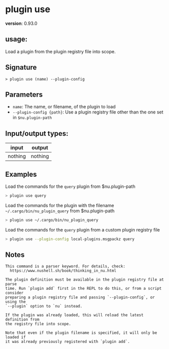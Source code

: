 # plugin use

**version**: 0.93.0

## **usage**:

Load a plugin from the plugin registry file into scope.

## Signature

`> plugin use (name) --plugin-config`

## Parameters

- `name`: The name, or filename, of the plugin to load
- `--plugin-config {path}`: Use a plugin registry file other than the one set in `$nu.plugin-path`

## Input/output types:

| input   | output  |
| ------- | ------- |
| nothing | nothing |

## Examples

Load the commands for the `query` plugin from $nu.plugin-path

```bash
> plugin use query
```

Load the commands for the plugin with the filename `~/.cargo/bin/nu_plugin_query` from $nu.plugin-path

```bash
> plugin use ~/.cargo/bin/nu_plugin_query
```

Load the commands for the `query` plugin from a custom plugin registry file

```bash
> plugin use --plugin-config local-plugins.msgpackz query
```

## Notes

```text
This command is a parser keyword. For details, check:
  https://www.nushell.sh/book/thinking_in_nu.html

The plugin definition must be available in the plugin registry file at parse
time. Run `plugin add` first in the REPL to do this, or from a script consider
preparing a plugin registry file and passing `--plugin-config`, or using the
`--plugin` option to `nu` instead.

If the plugin was already loaded, this will reload the latest definition from
the registry file into scope.

Note that even if the plugin filename is specified, it will only be loaded if
it was already previously registered with `plugin add`.
```
